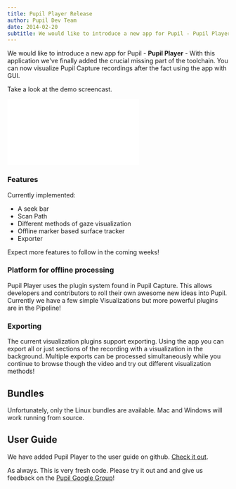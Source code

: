```yaml
---
title: Pupil Player Release
author: Pupil Dev Team
date: 2014-02-20
subtitle: We would like to introduce a new app for Pupil - Pupil Player - With this application we've finally added the crucial missing part of the toolchain. You can now visualize Pupil Capture recordings after the fact using the app with GUI...
---
```


We would like to introduce a new app for Pupil - **Pupil Player** - With this application we've finally added the crucial missing part of the toolchain. You can now visualize Pupil Capture recordings after the fact using the app with GUI. 

Take a look at the demo screencast.

<div class="Feature-video-container-4by3">
	<iframe src="//www.youtube.com/embed/Bm_CdoFyWNE" frameborder="0" class="Feature-video" allowfullscreen></iframe>
</div>

### Features
Currently implemented:

  + A seek bar
  + Scan Path
  + Different methods of gaze visualization
  + Offline marker based surface tracker
  + Exporter

Expect more features to follow in the coming weeks!

### Platform for offline processing
Pupil Player uses the plugin system found in Pupil Capture. This allows developers and contributors to roll their own awesome new ideas into Pupil. Currently we have a few simple Visualizations but more powerful plugins are in the Pipeline!

### Exporting
The current visualization plugins support exporting. Using the app you can export all or just sections of the recording with a visualization in the background. Multiple exports can be processed simultaneously while you continue to browse though the video and try out different visualization methods!

## Bundles
Unfortunately, only the Linux bundles are available. Mac and Windows will work running from source.

## User Guide
We have added Pupil Player to the user guide on github.  [Check it out](https://github.com/pupil-labs/pupil/wiki/Pupil-Player).

As always. This is very fresh code. Please try it out and and give us feedback on the [Pupil Google Group](http://groups.google.com/group/pupil-discuss)!